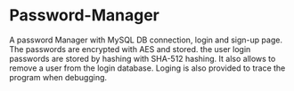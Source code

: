 # Password-Manager
A password Manager with MySQL  DB connection, login and sign-up page. The passwords are encrypted with AES and stored. the user login passwords are stored by hashing with SHA-512 hashing. It also allows to remove a user from the login database. Loging is also provided to trace the program when debugging.

